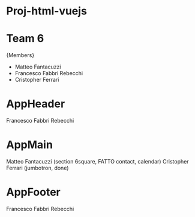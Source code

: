 # Proj-html-vuejs

# Team 6

{Members}

- Matteo Fantacuzzi
- Francesco Fabbri Rebecchi
- Cristopher Ferrari

# AppHeader

Francesco Fabbri Rebecchi

# AppMain

Matteo Fantacuzzi
(section 6square, FATTO
contact,
calendar)
Cristopher Ferrari
(jumbotron,
done)

# AppFooter

Francesco Fabbri Rebecchi
